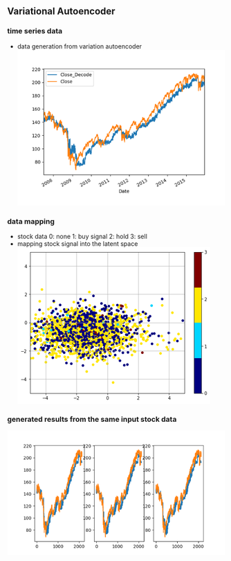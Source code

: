 ## Variational Autoencoder

### time series data  
- data generation from variation autoencoder  
![](./pictures/gen_stock.png)

### data mapping
- stock data 0: none 1: buy signal 2: hold 3: sell  
- mapping stock signal into the latent space  
![](./pictures/mapping.png)


### generated results from the same input stock data  
![](./pictures/gen_stock_images.png)

